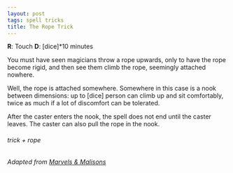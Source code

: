 ```yaml
---
layout: post
tags: spell tricks
title: The Rope Trick
---
```

**R**: Touch		**D**: [dice]*10 minutes

You must have seen magicians throw a rope upwards, only to have the rope become rigid, and then see them climb the rope, seemingly attached nowhere.

Well, the rope is attached somewhere. Somewhere in this case is a nook between dimensions: up to [dice] person can climb up and sit comfortably, twice as much if a lot of discomfort can be tolerated. 

After the caster enters the nook, the spell does not end until the caster leaves. The caster can also pull the rope in the nook.

###### trick + rope
###### Adapted from [Marvels & Malisons](https://www.drivethrurpg.com/product/211911/Marvels--Malisons)

